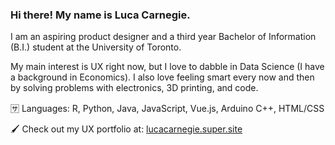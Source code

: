 ### Hi there! My name is Luca Carnegie. 

I am an aspiring product designer and a third year Bachelor of Information (B.I.) student at the University of Toronto. 

My main interest is UX right now, but I love to dabble in Data Science (I have a background in Economics). I also love feeling smart every now and then by solving problems with electronics, 3D printing, and code. 

🈂️ Languages: R, Python, Java, JavaScript, Vue.js, Arduino C++, HTML/CSS

🖌️ Check out my UX portfolio at: [lucacarnegie.super.site](https://lucacarnegie.super.site/)


